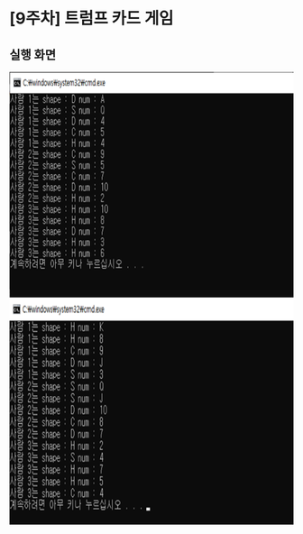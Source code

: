 # [9주차] 트럼프 카드 게임



## 실행 화면

<img src="/Images/week09_result1.png" width="600" height="400" />

<img src="/Images/week09_result2.png" width="600" height="400" />
